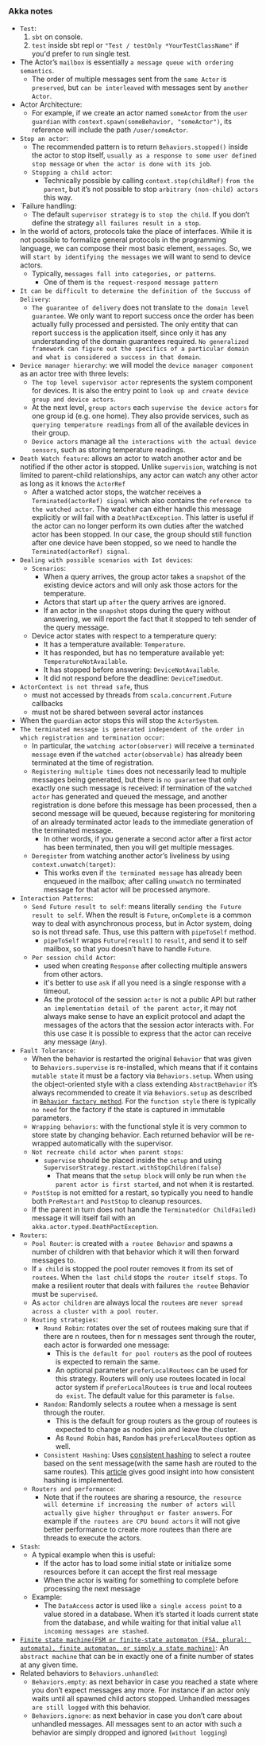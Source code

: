 ### Akka notes

- `Test`:
  1. `sbt` on console.
  2. `test` inside sbt repl or `"Test / testOnly *YourTestClassName"` if you'd prefer to run single test.
- The Actor’s `mailbox` is essentially `a message queue with ordering semantics`.
  - The order of multiple messages sent from the `same Actor` is `preserved`, but `can be interleaved` with messages sent by `another Actor`.
- Actor Architecture:
  - For example, if we create an actor named `someActor` from the `user guardian` with `context.spawn(someBehavior, "someActor")`, its reference will include the path `/user/someActor`.
- `Stop an actor`:
  - The recommended pattern is to return `Behaviors.stopped()` inside the actor to stop itself, `usually as a response to some user defined stop message` or `when the actor is done with its job`.
  - `Stopping a child actor`:
    - Technically possible by calling `context.stop(childRef)` `from the parent`, but it’s not possible to stop `arbitrary (non-child) actors` this way.
- `Failure handling:
  - The default `supervisor strategy` is `to stop the child`. If you don’t define the strategy `all failures result in a stop`.
- In the world of actors, protocols take the place of interfaces. While it is not possible to formalize general protocols in the programming language, we can compose their most basic element, `messages`. So, we will `start by identifying the messages` we will want to send to device actors.
  - Typically, `messages fall into categories, or patterns`.
    - One of them is `the request-respond message pattern`
- `It can be difficult to determine the definition of the Succuss of Delivery`:
  - `The guarantee of delivery` does not translate to `the domain level guarantee`. We only want to report success once the order has been actually fully processed and persisted. The only entity that can report success is the application itself, since only it has any understanding of the domain guarantees required. `No generalized framework can figure out the specifics of a particular domain and what is considered a success in that domain`.
- `Device manager hierarchy`: we will model the `device manager component` as an actor tree with three levels:
  - `The top level supervisor actor` represents the system component for devices. It is also the entry point to `look up and create device group and device actors`.
  - At the next level, `group actors` each `supervise the device actors` for one group id (e.g. one home). They also provide services, such as `querying temperature readings` from all of the available devices in their group.
  - `Device actors` manage all `the interactions with the actual device sensors`, such as storing temperature readings.
- `Death Watch feature`: allows an actor to watch another actor and be notified if the other actor is stopped. Unlike `supervision`, watching is not limited to parent-child relationships, any actor can watch any other actor as long as it knows the `ActorRef`
  - After a watched actor stops, the watcher receives a `Terminated(actorRef) signal` which also contains the `reference to the watched actor`. The watcher can either handle this message explicitly or will fail with a `DeathPactException`. This latter is useful if the actor can no longer perform its own duties after the watched actor has been stopped. In our case, the group should still function after one device have been stopped, so we need to handle the `Terminated(actorRef) signal`.
- `Dealing with possible scenarios with Iot devices`:
  - `Scenarios`:
    - When a query arrives, the group actor takes a `snapshot` of the existing device actors and will only ask those actors for the temperature.
    - Actors that start up `after` the query arrives are ignored.
    - If an actor in the `snapshot` stops during the query without answering, we will report the fact that it stopped to teh sender of the query message.
  - Device actor states with respect to a temperature query:
    - It has a temperature available: `Temperature`.
    - It has responded, but has no temperature available yet: `TemperatureNotAvailable`.
    - It has stopped before answering: `DeviceNotAvailable`.
    - It did not respond before the deadline: `DeviceTimedOut`.
- `ActorContext is not thread safe`, thus
  - must not accessed by threads from `scala.concurrent.Future` callbacks
  - must not be shared between several actor instances
- When the `guardian` actor stops this will stop the `ActorSystem`.
- `The terminated message is generated independent of the order in which registration and termination occur`:
  - In particular, the `watching actor(observer)` will receive a `terminated message` even if the `watched actor(observable)` has already been terminated at the time of registration.
  - `Registering multiple times` does not necessarily lead to multiple messages being generated, but there is `no guarantee` that only exactly one such message is received: if termination of the `watched actor` has generated and queued the message, and another registration is done before this message has been processed, then a second message will be queued, because registering for monitoring of an already terminated actor leads to the immediate generation of the terminated message.
    - In other words, if you generate a second actor after a first actor has been terminated, then you will get multiple messages.
  - `Deregister` from watching another actor’s liveliness by using `context.unwatch(target)`:
    - This works even if `the terminated message` has already been enqueued in the mailbox; after calling `unwatch` no terminated message for that actor will be processed anymore.
- `Interaction Patterns`:
  - `Send Future result to self`: means literally `sending the Future result to self`. When the result is `Future`, `onComplete` is a common way to deal with asynchronous process, but in Actor system, doing so is not thread safe. Thus, use this pattern with `pipeToSelf` method.
    - `pipeToSelf` wraps `Future[result]` to `result`, and send it to self mailbox, so that you doesn't have to handle `Future`.
  - `Per session child Actor`:
    - used when creating `Response` after collecting multiple answers from other actors.
    - it's better to use `ask` if all you need is a single response with a timeout.
    - As the protocol of the session `actor` is not a public API but rather `an implementation detail of the parent actor`, it may not always make sense to have an explicit protocol and adapt the messages of the actors that the session actor interacts with. For this use case it is possible to express that the actor can receive any message (`Any`).
- `Fault Tolerance`:
  - When the behavior is restarted the original `Behavior` that was given to `Behaviors.supervise` is re-installed, which means that if it contains `mutable state` it must be a factory via `Behaviors.setup`. When using the object-oriented style with a class extending `AbstractBehavior` it’s always recommended to create it via `Behaviors.setup` as described in [`Behavior factory method`](https://doc.akka.io/docs/akka/current/typed/style-guide.html#behavior-factory-method). For the `function style` there is typically `no need` for the factory if the state is captured in immutable parameters.
  - `Wrapping behaviors`: with the functional style it is very common to store state by changing behavior. Each returned behavior will be re-wrapped automatically with the supervisor.
  - `Not recreate child actor when parent stops`:
    - `supervise` should be placed inside the `setup` and using `SupervisorStrategy.restart.withStopChildren(false)`
      - That means that the `setup block` will only be run when `the parent actor is first started`, and not when it is restarted.
  - `PostStop` is not emitted for a restart, so typically you need to handle both `PreRestart` and `PostStop` to cleanup resources.
  - If the parent in turn does not handle the `Terminated(or ChildFailed)` message it will itself fail with an `akka.actor.typed.DeathPactException`.
- `Routers`:
  - `Pool Router`: is created with `a routee Behavior` and spawns a number of children with that behavior which it will then forward messages to.
  - If `a child` is stopped the pool router removes it from its set of `routees`. When `the last child` stops `the router itself stops`. To make a resilient router that deals with failures `the routee` Behavior must be `supervised`.
  - As `actor children` are always local the `routees` are `never spread across a cluster with a pool router`.
  - `Routing strategies`:
    - `Round Robin`: rotates over the set of routees making sure that if there are n routees, then for n messages sent through the router, each actor is forwarded one message:
      - This is `the default for pool routers` as the pool of routees is expected to remain the same.
      - An optional parameter `preferLocalRoutees` can be used for this strategy. Routers will only use routees located in local actor system if `preferLocalRoutees` is `true` and local routees `do exist`. The default value for this parameter is `false`.
    - `Random`: Randomly selects a routee when a message is sent through the router.
      - This is the default for group routers as the group of routees is expected to change as nodes join and leave the cluster.
      - As `Round Robin` has, `Random` has `preferLocalRoutees` option as well.
    - `Consistent Hashing`: Uses [consistent hashing](https://en.wikipedia.org/wiki/Consistent_hashing) to select a routee based on the sent message(with the same hash are routed to the same routes). This [article](http://tom-e-white.com/2007/11/consistent-hashing.html) gives good insight into how consistent hashing is implemented.
  - `Routers and performance`:
    - Note that if the routees are sharing a resource, `the resource will determine if increasing the number of actors will actually give higher throughput or faster answers`. For example if `the routees are CPU bound actors` it will not give better performance to create more routees than there are threads to execute the actors.
- `Stash`:
  - A typical example when this is useful:
    - If the actor has to load some initial state or initialize some resources before it can accept the first real message
    - When the actor is waiting for something to complete before processing the next message
  - Example:
    - The `DataAccess` actor is used like `a single access point` to a value stored in a database. When it’s started it loads current state from the database, and while waiting for that initial value `all incoming messages are stashed`.
- [`Finite state machine(FSM or finite-state automaton (FSA, plural: automata), finite automaton, or simply a state machine)`](https://en.wikipedia.org/wiki/Finite-state_machine): An `abstract machine` that can be in exactly one of a finite number of states at any given time.
- Related behaviors to `Behaviors.unhandled`:
  - `Behaviors.empty`: as next behavior in case you reached a state where you don’t expect messages any more. For instance if an actor only waits until all spawned child actors stopped. Unhandled messages `are still logged` with this behavior.
  - `Behaviors.ignore`: as next behavior in case you don’t care about unhandled messages. All messages sent to an actor with such a behavior are simply dropped and ignored (`without logging`)
